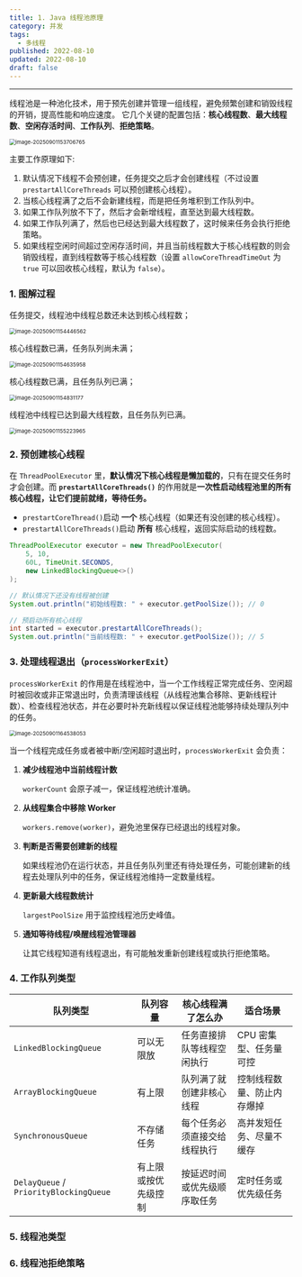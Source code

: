 ```yaml
---
title: 1. Java 线程池原理
category: 并发
tags:
  - 多线程
published: 2022-08-10
updated: 2022-08-10
draft: false
---
```

---
线程池是一种池化技术，用于预先创建并管理一组线程，避免频繁创建和销毁线程的开销，提高性能和响应速度。 它几个关键的配置包括：**核心线程数**、**最大线程数**、**空闲存活时间**、**工作队列**、**拒绝策略**。

<img src="https://camelliaxiaohua-1313958787.cos.ap-shanghai.myqcloud.com/markdown/image-20250901153706765.png" alt="image-20250901153706765" style="zoom: 67%;" />

主要工作原理如下: 

1. 默认情况下线程不会预创建，任务提交之后才会创建线程（不过设置 `prestartAllCoreThreads` 可以预创建核心线程）。 
2. 当核心线程满了之后不会新建线程，而是把任务堆积到工作队列中。 
3. 如果工作队列放不下了，然后才会新增线程，直至达到最大线程数。
4. 如果工作队列满了，然后也已经达到最大线程数了，这时候来任务会执行拒绝策略。 
5. 如果线程空闲时间超过空闲存活时间，并且当前线程数大于核心线程数的则会销毁线程，直到线程数等于核心线程数（设置 `allowCoreThreadTimeOut` 为 `true` 可以回收核心线程，默认为 `false`）。

### 1. 图解过程

任务提交，线程池中线程总数还未达到核心线程数；

<img src="https://camelliaxiaohua-1313958787.cos.ap-shanghai.myqcloud.com/markdown/image-20250901154446562.png" alt="image-20250901154446562" style="zoom:67%;" />

核心线程数已满，任务队列尚未满；

<img src="https://camelliaxiaohua-1313958787.cos.ap-shanghai.myqcloud.com/markdown/image-20250901154635958.png" alt="image-20250901154635958" style="zoom:67%;" />

核心线程数已满，且任务队列已满；

<img src="https://camelliaxiaohua-1313958787.cos.ap-shanghai.myqcloud.com/markdown/image-20250901154831177.png" alt="image-20250901154831177" style="zoom:67%;" />

线程池中线程已达到最大线程数，且任务队列已满。

<img src="https://camelliaxiaohua-1313958787.cos.ap-shanghai.myqcloud.com/markdown/image-20250901155223965.png" alt="image-20250901155223965" style="zoom:67%;" />

### 2. 预创建核心线程

在 `ThreadPoolExecutor` 里，**默认情况下核心线程是懒加载的**，只有在提交任务时才会创建。而 **`prestartAllCoreThreads()`** 的作用就是**一次性启动线程池里的所有核心线程，让它们提前就绪，等待任务。**

- `prestartCoreThread()`启动 **一个** 核心线程（如果还有没创建的核心线程）。
- `prestartAllCoreThreads()`启动 **所有** 核心线程，返回实际启动的线程数。

```java
ThreadPoolExecutor executor = new ThreadPoolExecutor(
    5, 10,
    60L, TimeUnit.SECONDS,
    new LinkedBlockingQueue<>()
);

// 默认情况下还没有线程被创建
System.out.println("初始线程数: " + executor.getPoolSize()); // 0

// 预启动所有核心线程
int started = executor.prestartAllCoreThreads();
System.out.println("当前线程数: " + executor.getPoolSize()); // 5
```

### 3. 处理线程退出（`processWorkerExit`）

`processWorkerExit` 的作用是在线程池中，当一个工作线程正常完成任务、空闲超时被回收或非正常退出时，负责清理该线程（从线程池集合移除、更新线程计数）、检查线程池状态，并在必要时补充新线程以保证线程池能够持续处理队列中的任务。

<img src="https://camelliaxiaohua-1313958787.cos.ap-shanghai.myqcloud.com/markdown/image-20250901164538053.png" alt="image-20250901164538053" style="zoom: 67%;" />

当一个线程完成任务或者被中断/空闲超时退出时，`processWorkerExit` 会负责：

1. **减少线程池中当前线程计数**

   `workerCount` 会原子减一，保证线程池统计准确。

1. **从线程集合中移除 Worker**

   `workers.remove(worker)`，避免池里保存已经退出的线程对象。

2. **判断是否需要创建新的线程**

   如果线程池仍在运行状态，并且任务队列里还有待处理任务，可能创建新的线程去处理队列中的任务，保证线程池维持一定数量线程。

3. **更新最大线程数统计**

   `largestPoolSize` 用于监控线程池历史峰值。

4. **通知等待线程/唤醒线程池管理器**

   让其它线程知道有线程退出，有可能触发重新创建线程或执行拒绝策略。

### 4. 工作队列类型

| 队列类型                                   | 队列容量       | 核心线程满了怎么办      | 适合场景          |
| -------------------------------------- | ---------- | -------------- | ------------- |
| `LinkedBlockingQueue`                  | 可以无限放      | 任务直接排队等线程空闲执行  | CPU 密集型、任务量可控 |
| `ArrayBlockingQueue`                   | 有上限        | 队列满了就创建非核心线程   | 控制线程数量、防止内存爆掉 |
| `SynchronousQueue`                     | 不存储任务      | 每个任务必须直接交给线程执行 | 高并发短任务、尽量不缓存  |
| `DelayQueue` / `PriorityBlockingQueue` | 有上限或按优先级控制 | 按延迟时间或优先级顺序取任务 | 定时任务或优先级任务    |


### 5. 线程池类型



### 6. 线程池拒绝策略

